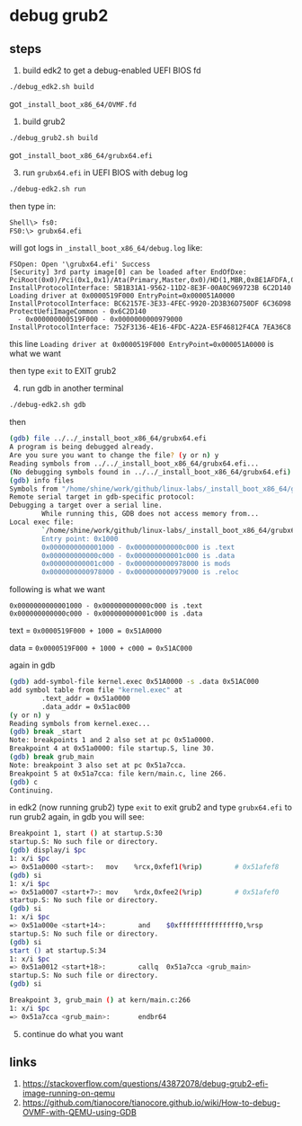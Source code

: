 # debug grub2

## steps

1. build edk2 to get a debug-enabled UEFI BIOS fd

``` bash
./debug_edk2.sh build
```

got `_install_boot_x86_64/OVMF.fd`

1. build grub2

``` bash 
./debug_grub2.sh build
```

got `_install_boot_x86_64/grubx64.efi`


3. run `grubx64.efi` in UEFI BIOS with debug log

``` bash
./debug-edk2.sh run
```

then type in:

``` bash
Shell\> fs0:
FS0:\> grubx64.efi
```

will got logs in `_install_boot_x86_64/debug.log` like:

``` text
FSOpen: Open '\grubx64.efi' Success
[Security] 3rd party image[0] can be loaded after EndOfDxe: PciRoot(0x0)/Pci(0x1,0x1)/Ata(Primary,Master,0x0)/HD(1,MBR,0xBE1AFDFA,0x3F,0xFBFC1)/\grubx64.efi.
InstallProtocolInterface: 5B1B31A1-9562-11D2-8E3F-00A0C969723B 6C2D140
Loading driver at 0x0000519F000 EntryPoint=0x000051A0000 
InstallProtocolInterface: BC62157E-3E33-4FEC-9920-2D3B36D750DF 6C36D98
ProtectUefiImageCommon - 0x6C2D140
  - 0x000000000519F000 - 0x0000000000979000
InstallProtocolInterface: 752F3136-4E16-4FDC-A22A-E5F46812F4CA 7EA36C8
```

this line `Loading driver at 0x0000519F000 EntryPoint=0x000051A0000` is what we want

then type `exit` to EXIT grub2

4. run gdb in another terminal

``` bash
./debug-edk2.sh gdb
```

then

``` bash
(gdb) file ../../_install_boot_x86_64/grubx64.efi
A program is being debugged already.
Are you sure you want to change the file? (y or n) y
Reading symbols from ../../_install_boot_x86_64/grubx64.efi...
(No debugging symbols found in ../../_install_boot_x86_64/grubx64.efi)
(gdb) info files
Symbols from "/home/shine/work/github/linux-labs/_install_boot_x86_64/grubx64.efi".
Remote serial target in gdb-specific protocol:
Debugging a target over a serial line.
        While running this, GDB does not access memory from...
Local exec file:
        `/home/shine/work/github/linux-labs/_install_boot_x86_64/grubx64.efi', file type pei-x86-64.
        Entry point: 0x1000
        0x0000000000001000 - 0x000000000000c000 is .text
        0x000000000000c000 - 0x000000000001c000 is .data
        0x000000000001c000 - 0x0000000000978000 is mods
        0x0000000000978000 - 0x0000000000979000 is .reloc
```

following is what we want

``` text
0x0000000000001000 - 0x000000000000c000 is .text
0x000000000000c000 - 0x000000000001c000 is .data
```

text = `0x0000519F000 + 1000 = 0x51A0000`

data = `0x0000519F000 + 1000 + c000 = 0x51AC000`

again in gdb

``` bash
(gdb) add-symbol-file kernel.exec 0x51A0000 -s .data 0x51AC000
add symbol table from file "kernel.exec" at
        .text_addr = 0x51a0000
        .data_addr = 0x51ac000
(y or n) y
Reading symbols from kernel.exec...
(gdb) break _start
Note: breakpoints 1 and 2 also set at pc 0x51a0000.
Breakpoint 4 at 0x51a0000: file startup.S, line 30.
(gdb) break grub_main
Note: breakpoint 3 also set at pc 0x51a7cca.
Breakpoint 5 at 0x51a7cca: file kern/main.c, line 266.
(gdb) c
Continuing.
```

in edk2 (now running grub2) type `exit` to exit grub2 and type `grubx64.efi` to run grub2 again, in gdb you will see:

``` bash
Breakpoint 1, start () at startup.S:30
startup.S: No such file or directory.
(gdb) display/i $pc
1: x/i $pc
=> 0x51a0000 <start>:   mov    %rcx,0xfef1(%rip)        # 0x51afef8
(gdb) si
1: x/i $pc
=> 0x51a0007 <start+7>: mov    %rdx,0xfee2(%rip)        # 0x51afef0
startup.S: No such file or directory.
(gdb) si
1: x/i $pc
=> 0x51a000e <start+14>:        and    $0xfffffffffffffff0,%rsp
startup.S: No such file or directory.
(gdb) si
start () at startup.S:34
1: x/i $pc
=> 0x51a0012 <start+18>:        callq  0x51a7cca <grub_main>
startup.S: No such file or directory.
(gdb) si

Breakpoint 3, grub_main () at kern/main.c:266
1: x/i $pc
=> 0x51a7cca <grub_main>:       endbr64
```

5. continue do what you want


## links

1. <https://stackoverflow.com/questions/43872078/debug-grub2-efi-image-running-on-qemu>
2. <https://github.com/tianocore/tianocore.github.io/wiki/How-to-debug-OVMF-with-QEMU-using-GDB>

